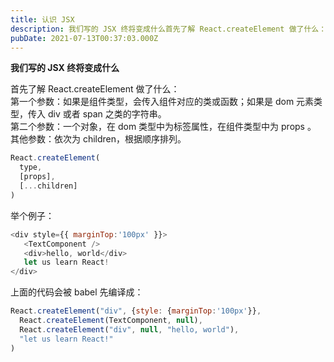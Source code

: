 ```yaml
---
title: 认识 JSX
description: 我们写的 JSX 终将变成什么首先了解 React.createElement 做了什么：第一个参数：如果是组件类型，会传入组件对应的类或函数；如果是 dom 元素类型，传入 div 或者 span 之类的字符串。第二个参数：一个对象，在 dom 类型中为标签属性，在组件类型中为 props ...
pubDate: 2021-07-13T00:37:03.000Z
---
```


**我们写的 JSX 终将变成什么**

首先了解 React.createElement 做了什么：<br />第一个参数：如果是组件类型，会传入组件对应的类或函数；如果是 dom 元素类型，传入 div 或者 span 之类的字符串。<br />第二个参数：一个对象，在 dom 类型中为标签属性，在组件类型中为 props 。<br />其他参数：依次为 children，根据顺序排列。
```javascript
React.createElement(
  type,
  [props],
  [...children]
)
```
举个例子：
```javascript
<div style={{ marginTop:'100px' }}>
   <TextComponent />
   <div>hello, world</div>
   let us learn React!
</div>
```
上面的代码会被 babel 先编译成：
```javascript
React.createElement("div", {style: {marginTop:'100px'}}, 
  React.createElement(TextComponent, null),
  React.createElement("div", null, "hello, world"),
  "let us learn React!"
)
```

